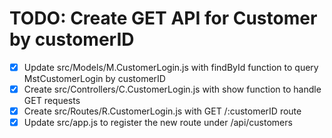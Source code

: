 # TODO: Create GET API for Customer by customerID

- [x] Update src/Models/M.CustomerLogin.js with findById function to query MstCustomerLogin by customerID
- [x] Create src/Controllers/C.CustomerLogin.js with show function to handle GET requests
- [x] Create src/Routes/R.CustomerLogin.js with GET /:customerID route
- [x] Update src/app.js to register the new route under /api/customers

